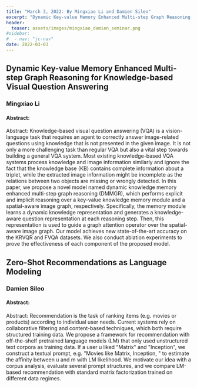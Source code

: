 ```yaml
---
title: "March 3, 2022: By Mingxiao Li and Damien Sileo"
excerpt: "Dynamic Key-value Memory Enhanced Multi-step Graph Reasoning for Knowledge-based Visual Question Answering; Zero-Shot Recommendations as Language Modeling"
header:
  teaser: assets/images/mingxiao_damien_seminar.png
#sidebar:
#  - nav: "jc-nav"
date: 2022-03-03
---
```


## Dynamic Key-value Memory Enhanced Multi-step Graph Reasoning for Knowledge-based Visual Question Answering

### Mingxiao Li

#### Abstract:
Abstract:
Knowledge-based visual question answering (VQA) is a vision-language task that requires an agent to correctly answer image-related questions using knowledge that is not presented in the given image. It is not only a more challenging task than regular VQA but also a vital step towards building a general VQA system.  Most existing knowledge-based VQA systems process knowledge and image information similarly and ignore the fact that the knowledge base (KB) contains complete information about a triplet, while the extracted image information might be incomplete as the relations between two objects are missing or wrongly detected. In this paper, we propose a novel model named dynamic knowledge memory enhanced multi-step graph reasoning (DMMGR), which performs explicit and implicit reasoning over a key-value knowledge memory module and a spatial-aware image graph, respectively. Specifically, the memory module learns a dynamic knowledge representation and generates a knowledge-aware question representation at each reasoning step. Then, this representation is used to guide a graph attention operator over the spatial-aware image graph. Our model achieves new state-of-the-art accuracy on the KRVQR and FVQA datasets. We also conduct ablation experiments to prove the effectiveness of each component of the proposed model.

## Zero-Shot Recommendations as Language Modeling

### Damien Sileo
#### Abstract:
Abstract:
Recommendation is the task of ranking items (e.g. movies or products) according to individual user needs. Current systems rely on collaborative filtering and content-based techniques, which both require structured training data. We propose a framework for recommendation with off-the-shelf pretrained language models (LM) that only used unstructured text corpora as training data. If a user u liked "Matrix" and "Inception", we construct a textual prompt, e.g. "Movies like Matrix, Inception, <m>" to estimate the affinity between u and m with LM likelihood. We motivate our idea with a corpus analysis, evaluate several prompt structures, and we compare LM-based recommendation with standard matrix factorization trained on different data regimes.
